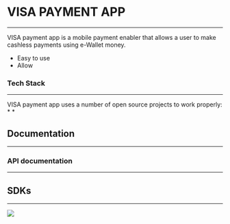 # VISA PAYMENT APP
---

VISA payment app is a mobile payment enabler that allows a user to make cashless payments using e-Wallet money.
  - Easy to use
  - Allow 

### Tech Stack
---

VISA payment app uses a number of open source projects to work properly:
*
*

## Documentation
---

### API documentation
---

## SDKs
----


![](https://www.visa.co.in/content/dam/VCOM/Brand/logo-footer.png)
